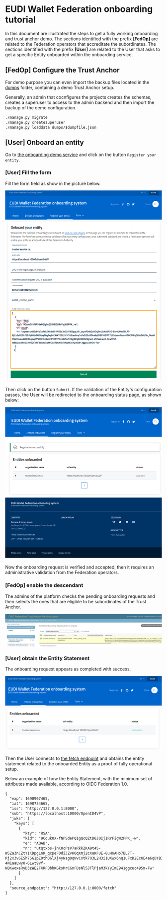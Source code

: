 # EUDI Wallet Federation onboarding tutorial


In this document are illustrated the steps to get a fully working onboarding and trust anchor demo.
The sections identified with the prefix **[FedOp]** are related to the Federation operators that
accreditate the subordinates. The sections identified with the prefix **[User]** are 
related to the User that asks to get a specific Entity onboarded within the onboarding service.

## [FedOp] Configure the Trust Anchor

For demo purpose you can even import the backup files located in the [dumps](dumps) 
folder, containing a demo Trust Anchor setup.

Generally, an admin that cocnfigures the projects creates the schemas, creates a superuser to access to the admin backend and then import the backup of the demo configuration.
````
./manage.py migrate
./manage.py createsuperuser
./manage.py loaddata dumps/$dumpfile.json
````

## [User] Onboard an entity

Go to [the onboarding demo service](127.0.0.1:8000/onboarding/landing) and click
on the button `Register your entity`.

### [User] Fill the form

Fill the form field as show in the picture below.

![rp-onb](onb1.png)

Then click on the button `Submit`. If the validation of the Entity's configuration passes,
the User will be redirected to the onboarding status page, as shown below:

![rp-onb2](onb2.png)
 
Now the onboarding request is verified and accepted, then it requires an 
administrative validation from the Federation operators.

### [FedOp] enable the descendant

The admins of the platform checks the pending onboarding requests and then
selects the ones that are eligible to be subordinates of the Trust Anchor.

![rp-onb](onb3.png)

### [User] obtain the Entity Statement

The onboarding request appears as completed with success.

![rp-onb](onb4.png)

Then the User connects to 
[the fetch endpoint](http://127.0.0.1:8000/fetch?sub=https://localhost:10000/OpenID4VP&anchor=http://127.0.0.1:8000)
and obtains the entity statement related to the onboarded Entity as a proof of fully operational setup.

Below an example of how the Entity Statement, with the minimum set of attributes made available, according to OIDC Federation 1.0.

````
{
  "exp": 1690907465,
  "iat": 1690734665,
  "iss": "http://127.0.0.1:8000",
  "sub": "https://localhost:10000/OpenID4VP",
  "jwks": {
    "keys": [
      {
        "kty": "RSA",
        "kid": "9Cquk0X-fNPSdePQIgQcQZtD6J0IjIRrFigW2PPK_-w",
        "e": "AQAB",
        "n": "utqtxbs-jnK0cPsV7aRkkZKA9t4S-WSZa3nCZtYIKDpgLnR_qcpeF0diJZvKOqXmj2cXaKFUE-8uHKAHo7BL7T-Rj2x3vGESh7SG1pE0thDGlXj4yNsg0qNvCXtk703L2H3i1UXwx6nq1uFxD2EcOE4a6qDYBI16Zl71TUZktJwmOejoHl16CPWqDLGo9GUSk_MmHOV20m4wXWkB4qbvpWVY8H6b2a0rB1B1YPOs5ZLYarSYZgjDEg6DMtZ4NgiwZ-4N1aaLwyO-GLwt9Vf-NBKwoxeRyD3zWE2FXRFBbhKGksMrCGnFDsNl5JTlPjaM3kYyImE941ggcuc495m-Fw"
      }
    ]
  },
  "source_endpoint": "http://127.0.0.1:8000/fetch"
}
````

